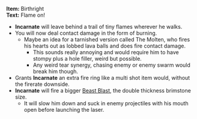 **Item:** Birthright
<br>
**Text:** Flame on!

- **Incarnate** will leave behind a trail of tiny flames wherever he walks.
- You will now deal contact damage in the form of burning.
  - Maybe an idea for a tarnished version called The Molten, who fires his hearts out as lobbed lava balls and does fire contact damage.
    - This sounds really annoying and would require him to have stompy plus a hole filler, weird but possible.
    - Any weird tear synergy, chasing enemy or enemy swarm would break him though.
- Grants **Incarnate** an extra fire ring like a multi shot item would, without the firerate downside.
- **Incarnate** will fire a bigger [Beast Blast](/docs/characters/Incarnate/items/active/Beast%20Blast/idea.md), the double thickness brimstone size.
  - It will slow him down and suck in enemy projectiles with his mouth open before launching the laser.